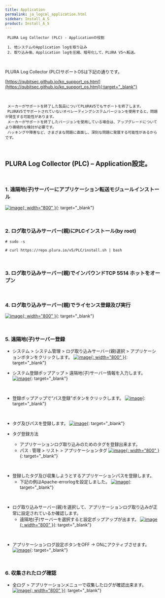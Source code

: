 ```yaml
---
title: Application
permalink: ja_logcol_application.html
sidebar: Install_A_S
product: Install_A_S
---
```


     PLURA Log Collector (PLC) - Applicationの役割

     1. 他システムのApplication logを取り込み
     2. 取り込み後、Application logを圧縮、暗号化して、PLURA V5へ転送。

<br />

PLURA Log Collector (PLC)サポートOSは下記の通りです。

[https://qubitsec.github.io/ko_support_os.html](https://qubitsec.github.io/ko_support_os.html){:target="_blank"}

<br />

     メーカーがサポートを終了した製品についてPLURAV5でもサポートを終了します。
     PLURAV5でサポートされていないオペレーティングシステムバージョンを使用すると、問題が発生する可能性があります。
     メーカーがサポートを終了したバージョンを使用している場合は、アップグレードについてより積極的な検討が必要です。
     ハッキングや障害など、さまざまな問題に直面し、深刻な問題に発展する可能性があるからです。

<br />

## PLURA Log Collector (PLC) – Application設定。

<br />

### 1. 遠隔地(子)サーバーにアプリケーション転送モジュールインストール


[![image](/docs/images/Ins_G/LogCol_app/app_1.png){: width="800" }](/docs/images/Ins_G/LogCol_app/app_1.png){: target="_blank"}

<br />

### 2. ログ取り込みサーバー(親)にPLCインストール(by root)

`# sudo -s`

`# curl https://repo.plura.io/v5/PLC/install.sh | bash`

<br />

### 3. ログ取り込みサーバー(親)でインバウンドTCP 5514 ホットをオープン

<br />

### 4. ログ取り込みサーバー(親)でライセンス登録及び実行

[![image](/docs/images/Ins_G/LogCol_app/app_3.png){: width="800" }](/docs/images/Ins_G/LogCol_app/app_3.png){: target="_blank"}

<br />

### 5. 遠隔地(子)サーバー登録

- システム  > システム管理 > ログ取り込みサーバー(親)選択 > アプリケーションボタンをクリックします。
[![image](/docs/images/Ins_G/LogCol_app/app_4.png){: width="800" }](/docs/images/Ins_G/LogCol_app/app_4.png){: target="_blank"}

- システム登録ポップアップ > 遠隔地(子)サーバー情報を入力します。
[![image](/docs/images/Ins_G/LogCol_app/app_5.png)](/docs/images/Ins_G/LogCol_app/app_5.png){: target="_blank"}

<br />

- 登録ポップアップで“パス登録”ボタンをクリックします。
[![image](/docs/images/Ins_G/LogCol_app/app_6.png)](/docs/images/Ins_G/LogCol_app/app_6.png){: target="_blank"}

<br />

- タグ及びパスを登録します。
[![image](/docs/images/Ins_G/LogCol_app/app_7.png)](/docs/images/Ins_G/LogCol_app/app_7.png){: target="_blank"}   

- タグ登録方法
   - アプリケーションログ取り込みのためのタグを登録出来ます。
   - パス : 管理 > リスト > アプリケーションタグ 
   [![image](/docs/images/Ins_G/LogCol_app/app_8.png){: width="800" }](/docs/images/Ins_G/LogCol_app/app_8.png){: target="_blank"}

<br />

- 登録したタグ及び収集しようとするアプリケーションパスを登録します。   
   - 下記の例はApache-errorlogを設定しました。
   [![image](/docs/images/Ins_G/LogCol_app/app_9.png)](/docs/images/Ins_G/LogCol_app/app_9.png){: target="_blank"}

<br />

- ログ取り込みサーバー(親)を選択して、アプリケーションログ取り込みが正常に設定されているか確認します。   
   - 遠隔地(子)サーバーを選択すると設定ポップアップが出ます。
   [![image](/docs/images/Ins_G/LogCol_app/app_10.png){: width="800" }](/docs/images/Ins_G/LogCol_app/app_10.png){: target="_blank"}

<br />

- アプリケーションログ設定ボタンをOFF → ONにアクティブさせます。 
[![image](/docs/images/Ins_G/LogCol_app/app_11.png)](/docs/images/Ins_G/LogCol_app/app_11.png){: target="_blank"}

<br />

### 6. 収集されたログ確認

- 全ログ > アプリケーションメニューで収集したログが確認出来ます。
[![image](/docs/images/Ins_G/LogCol_app/app_12.png){: width="800" }](/docs/images/Ins_G/LogCol_app/app_12.png){: target="_blank"}